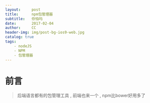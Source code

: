 ```yaml
---
layout:     post
title:      npm包管理器
subtitle:   你怕吗
date:       2017-02-04
author:     CC
header-img: img/post-bg-ios9-web.jpg
catalog: true
tags:
    - nodeJS
    - NPM
    - 包管理器
--- 
```


# 前言
>后端语言都有的包管理工具 , 前端也来一个 , npm比bower好用多了

